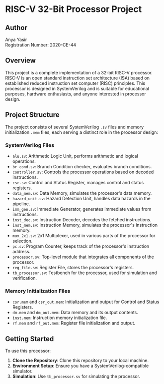 # RISC-V 32-Bit Processor Project

## Author

Anya Yasir  
Registration Number: 2020-CE-44

## Overview

This project is a complete implementation of a 32-bit RISC-V processor. RISC-V is an open standard instruction set architecture (ISA) based on established reduced instruction set computer (RISC) principles. This processor is designed in SystemVerilog and is suitable for educational purposes, hardware enthusiasts, and anyone interested in processor design.

## Project Structure

The project consists of several SystemVerilog `.sv` files and memory initialization `.mem` files, each serving a distinct role in the processor design:

### SystemVerilog Files

- `alu.sv`: Arithmetic Logic Unit, performs arithmetic and logical operations.
- `br_cond.sv`: Branch Condition checker, evaluates branch conditions.
- `controller.sv`: Controls the processor operations based on decoded instructions.
- `csr.sv`: Control and Status Register, manages control and status registers.
- `data_mem.sv`: Data Memory, simulates the processor's data memory.
- `hazard_unit.sv`: Hazard Detection Unit, handles data hazards in the pipeline.
- `imm_gen.sv`: Immediate Generator, generates immediate values from instructions.
- `inst_dec.sv`: Instruction Decoder, decodes the fetched instructions.
- `inst_mem.sv`: Instruction Memory, simulates the processor's instruction memory.
- `mux_2x1.sv`: 2x1 Multiplexer, used in various parts of the processor for selection.
- `pc.sv`: Program Counter, keeps track of the processor's instruction address.
- `processor.sv`: Top-level module that integrates all components of the processor.
- `reg_file.sv`: Register File, stores the processor's registers.
- `tb_processor.sv`: Testbench for the processor, used for simulation and verification.

### Memory Initialization Files

- `csr.mem` and `csr_out.mem`: Initialization and output for Control and Status Registers.
- `dm.mem` and `dm_out.mem`: Data memory and its output contents.
- `inst.mem`: Instruction memory initialization file.
- `rf.mem` and `rf_out.mem`: Register file initialization and output.

## Getting Started

To use this processor:

1. **Clone the Repository**: Clone this repository to your local machine.
2. **Environment Setup**: Ensure you have a SystemVerilog-compatible simulator.
3. **Simulation**: Use `tb_processor.sv` for simulating the processor.
